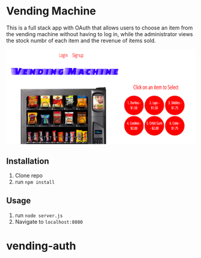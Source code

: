 # Vending Machine
This is a full stack app with OAuth that allows users to choose an item from the vending machine without having to log in, while the administrator views the stock numbr of each item and the revenue of items sold.

![vending machine](https://github.com/gabrielacepeda/vending-auth/blob/master/vendingpreview.png)





## Installation

1. Clone repo
2. run `npm install`

## Usage

1. run `node server.js`
2. Navigate to `localhost:8080`


# vending-auth
